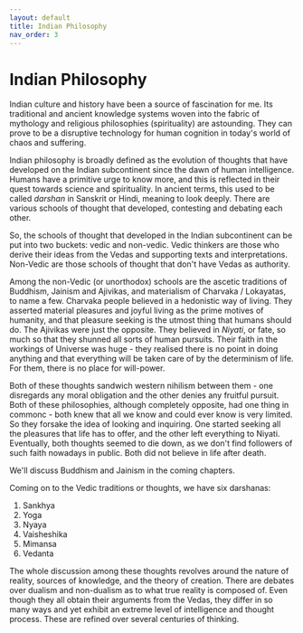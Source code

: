 ```yaml
---
layout: default
title: Indian Philosophy
nav_order: 3
---
```



# Indian Philosophy


Indian culture and history have been a source of fascination for me. Its traditional and ancient knowledge systems woven into the fabric of mythology and religious philosophies (spirituality) are astounding. They can prove to be a disruptive technology for human cognition in today's world of chaos and suffering.



Indian philosophy is broadly defined as the evolution of thoughts that have developed on the Indian subcontinent since the dawn of human intelligence. Humans have a primitive urge to know more, and this is reflected in their quest towards science and spirituality. In ancient terms, this used to be called *darshan* in Sanskrit or Hindi, meaning to look deeply. There are various schools of thought that developed, contesting and debating each other.


So, the schools of thought that developed in the Indian subcontinent can be put into two buckets: vedic and non-vedic. Vedic thinkers are those who derive their ideas from the Vedas and supporting texts and interpretations. Non-Vedic are those schools of thought that don't have Vedas as authority.



Among the non-Vedic (or unorthodox) schools are the ascetic traditions of Buddhism, Jainism and Ajivikas, and materialism of Charvaka / Lokayatas, to name a few.
Charvaka people believed in a hedonistic way of living. They asserted material pleasures and joyful living as the prime motives of humanity, and that pleasure seeking is the utmost thing that humans should do. The Ajivikas were just the opposite. They believed in *Niyati*, or fate, so much so that they shunned all sorts of human pursuits. Their faith in the workings of Universe was huge - they realised there is no point in doing anything and that everything will be taken care of by the determinism of life. For them, there is no place for will-power.

Both of these thoughts sandwich western nihilism between them - one disregards any moral obligation and the other denies any fruitful pursuit.
Both of these philosophies, although completely opposite, had one thing in commonc - both knew that all we know and could ever know is very limited. So they forsake the idea of looking and inquiring. One started seeking all the pleasures that life has to offer, and the other left everything to Niyati. Eventually, both thoughts seemed to die down, as we don't find followers of such faith nowadays in public. Both did not believe in life after death.


<!-- Buddhism and Jainism talk about the soul and rebirth, discarding external pleasures for the internal good. They prescribe Nirvana, or Kaivalya, to be the ultimate human goal - where the soul reaches its highest state. They do not believe in a creator sense of God. The knowledge is essence here, and they prescribe the path of rightful knowledge. -->
We'll discuss Buddhism and Jainism in the coming chapters.


Coming on to the Vedic traditions or thoughts, we have six darshanas:
1. Sankhya
2. Yoga
3. Nyaya
4. Vaisheshika
5. Mimansa
6. Vedanta


The whole discussion among these thoughts revolves around the nature of reality, sources of knowledge, and the theory of creation. There are debates over dualism and non-dualism as to what true reality is composed of. Even though they all obtain their arguments from the Vedas, they differ in so many ways and yet exhibit an extreme level of intelligence and thought process. These are refined over several centuries of thinking.